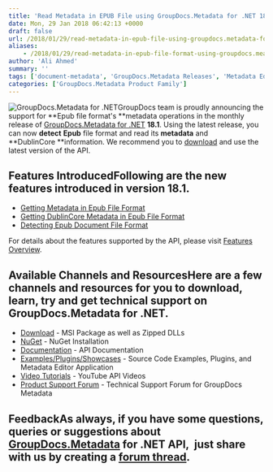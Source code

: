 ```yaml
---
title: 'Read Metadata in EPUB File using GroupDocs.Metadata for .NET 18.1'
date: Mon, 29 Jan 2018 06:42:13 +0000
draft: false
url: /2018/01/29/read-metadata-in-epub-file-using-groupdocs.metadata-for-.net-18.1/
aliases:
    - /2018/01/29/read-metadata-in-epub-file-format-using-groupdocs.meatadata-for-.net-18.1/
author: 'Ali Ahmed'
summary: ''
tags: ['document-metadata', 'GroupDocs.Metadata Releases', 'Metadata Editor', 'GroupDocs.Metadata for .NET']
categories: ['GroupDocs.Metadata Product Family']
---
```


![GroupDocs.Metadata for .NET](http://blog.groupdocs.com/wp-content/uploads/sites/4/2017/06/groupdocs-metadata-net.png "GroupDocs-Metadata-theme-100x100")GroupDocs team is proudly announcing the support for **Epub file format's **metadata operations in the monthly release of [GroupDocs.Metadata for .NET](https://products.groupdocs.com/metadata/net) **18.1**. Using the latest release, you can now **detect** **Epub** file format and read its **metadata** and **DublinCore **information. We recommend you to [download](https://downloads.groupdocs.com/metadata/net/new-releases/groupdocs.metadata-for-.net-18.1/) and use the latest version of the API.

## Features IntroducedFollowing are the new features introduced in version **18.1**.

*   [Getting Metadata in Epub File Format](https://docs.groupdocs.com/metadata/net)
*   [Getting DublinCore Metadata in Epub File Format](https://docs.groupdocs.com/metadata/net)
*   [Detecting Epub Document File Format](https://docs.groupdocs.com/metadata/net)

For details about the features supported by the API, please visit [Features Overview](https://docs.groupdocs.com/display/metadatanet/Features+Overview).

## Available Channels and ResourcesHere are a few channels and resources for you to download, learn, try and get technical support on GroupDocs.Metadata for .NET.

*   [Download](https://downloads.groupdocs.com/metadata/net/new-releases/groupdocs.metadata-for-.net-18.1/ "GroupDocs.Metadata MSI") - MSI Package as well as Zipped DLLs
*   [NuGet](https://www.nuget.org/packages/GroupDocs.Metadata/ "GroupDocs.Metadata Nuget Package") - NuGet Installation
*   [Documentation](https://docs.groupdocs.com/display/metadatanet/Getting+Started "Metadata API documentation") - API Documentation
*   [Examples/Plugins/Showcases](https://github.com/groupdocs-metadata/GroupDocs.Metadata-for-.NET/tree/master/Examples "How to use Metadata API") - Source Code Examples, Plugins, and Metadata Editor Application
*   [Video Tutorials](https://www.youtube.com/watch?v=hOJ0eOtuWUs&list=PL25CTxMCj5vOw2EECdY7g2z4O2odafxC_ "Metadata API YouTube Tutorials") - YouTube API Videos
*   [Product Support Forum](https://forum.groupdocs.com/c/metadata) - Technical Support Forum for GroupDocs Metadata

## FeedbackAs always, if you have some questions, queries or suggestions about [GroupDocs.Metadata](https://products.groupdocs.com/metadata/net ".NET Metadata API") for .NET API,  just share with us by creating a [forum thread](https://forum.groupdocs.com/c/metadata).





